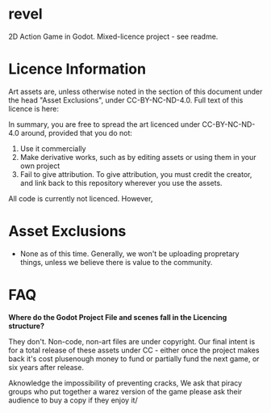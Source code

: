 # revel
2D Action Game in Godot. Mixed-licence project - see readme.

# Licence Information

Art assets are, unless otherwise noted in the section of this document under the head "Asset Exclusions", under CC-BY-NC-ND-4.0. Full text of this licence is here: 

In summary, you are free to spread the art licenced under CC-BY-NC-ND-4.0 around, provided that you do not:

1. Use it commercially
2. Make derivative works, such as by editing assets or using them in your own project
3. Fail to give attribution. To give attribution, you must credit the creator, and link back to this repository wherever you use the assets.

All code is currently not licenced. However, 

# Asset Exclusions

* None as of this time. Generally, we won't be uploading propretary things, unless we believe there is value to the community.

# FAQ

**Where do the Godot Project File and scenes fall in the Licencing structure?**

They don't. Non-code, non-art files are under copyright. Our final intent is for a total release of these assets under CC - either once the project makes back it's cost plusenough money to fund or partially fund the next game, or six years after release.

Aknowledge the impossibility of preventing cracks, We ask that piracy groups who put together a warez version of the game please ask their audience to buy a copy if they enjoy it/
